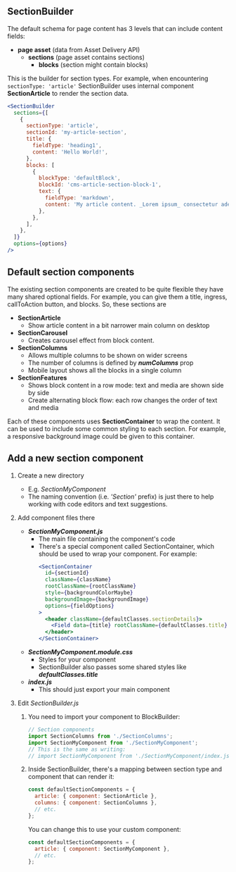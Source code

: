 ## SectionBuilder

The default schema for page content has 3 levels that can include content fields:

- **page asset** (data from Asset Delivery API)
  - **sections** (page asset contains sections)
    - **blocks** (section might contain blocks)

This is the builder for section types. For example, when encountering `sectionType: 'article'`
SectionBuilder uses internal component **SectionArticle** to render the section data.

```jsx
<SectionBuilder
  sections={[
    {
      sectionType: 'article',
      sectionId: 'my-article-section',
      title: {
        fieldType: 'heading1',
        content: 'Hello World!',
      },
      blocks: [
        {
          blockType: 'defaultBlock',
          blockId: 'cms-article-section-block-1',
          text: {
            fieldType: 'markdown',
            content: 'My article content. _Lorem ipsum_ consectetur adepisci velit',
          },
        },
      ],
    },
  ]}
  options={options}
/>
```

## Default section components

The existing section components are created to be quite flexible they have many shared optional
fields. For example, you can give them a title, ingress, callToAction button, and blocks. So, these
sections are

- **SectionArticle**
  - Show article content in a bit narrower main column on desktop
- **SectionCarousel**
  - Creates carousel effect from block content.
- **SectionColumns**
  - Allows multiple columns to be shown on wider screens
  - The number of columns is defined by **_numColumns_** prop
  - Mobile layout shows all the blocks in a single column
- **SectionFeatures**
  - Shows block content in a row mode: text and media are shown side by side
  - Create alternating block flow: each row changes the order of text and media

Each of these components uses **SectionContainer** to wrap the content. It can be used to include
some common styling to each section. For example, a responsive background image could be given to
this container.

## Add a new section component

1. Create a new directory

   - E.g. _SectionMyComponent_
   - The naming convention (i.e. _'Section'_ prefix) is just there to help working with code editors
     and text suggestions.

2. Add component files there

   - **_SectionMyComponent.js_**
     - The main file containing the component's code
     - There's a special component called SectionContainer, which should be used to wrap your
       component. For example:
       ```jsx
       <SectionContainer
         id={sectionId}
         className={className}
         rootClassName={rootClassName}
         style={backgroundColorMaybe}
         backgroundImage={backgroundImage}
         options={fieldOptions}
       >
         <header className={defaultClasses.sectionDetails}>
           <Field data={title} rootClassName={defaultClasses.title} options={fieldOptions} />
         </header>
       </SectionContainer>
       ```
   - **_SectionMyComponent.module.css_**
     - Styles for your component
     - SectionBuilder also passes some shared styles like **_defaultClasses.title_**
   - **_index.js_**
     - This should just export your main component

3. Edit _SectionBuilder.js_

   1. You need to import your component to BlockBuilder:

      ```js
      // Section components
      import SectionColumns from './SectionColumns';
      import SectionMyComponent from './SectionMyComponent';
      // This is the same as writing:
      // import SectionMyComponent from './SectionMyComponent/index.js';
      ```

   2. Inside SectionBuilder, there's a mapping between section type and component that can render
      it:

      ```js
      const defaultSectionComponents = {
        article: { component: SectionArticle },
        columns: { component: SectionColumns },
        // etc.
      };
      ```

      You can change this to use your custom component:

      ```js
      const defaultSectionComponents = {
        article: { component: SectionMyComponent },
        // etc.
      };
      ```
